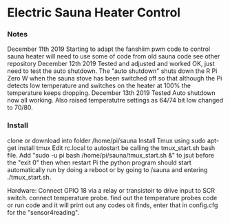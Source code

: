 # Electric Sauna Heater Control

### Notes
December 11th 2019 
Starting to adapt the fanshiim pwm code to control sauna heater
will need to use some of code from old sauna code see other repository
December 12th 2019
Tested and adjusted and worked OK, just need to test the auto shutdown.
The "auto shutdown" shuts down the R Pi Zero W when the sauna stove has been switched off so that although the Pi detects low temperature and switches on the heater at 100% the temperature keeps dropping.
December 13th 2019
Tested Auto shutdown now all working. Also raised temperatutre settings as 64/74 bit low changed to 70/80.

### Install
clone or download into folder /home/pi/sauna
Install Tmux using sudo apt-get install tmux
Edit rc.local to autostart be calling the tmux_start.sh bash file.
  Add "sudo -u pi bash /home/pi/sauna/tmux_start.sh &" to jsut before the "exit 0" 
then when restart Pi the python program should start automatically
run by doing a reboot or by going to /sauna and entering ./tmux_start.sh.

Hardware:
Connect GPIO 18 via a relay or transistoir to drive input to SCR switch.
connect temperature probe.
find out the temperature probes code or run code and it will print out any codes oit finds, enter that in config.cfg for the "sensor4reading".
